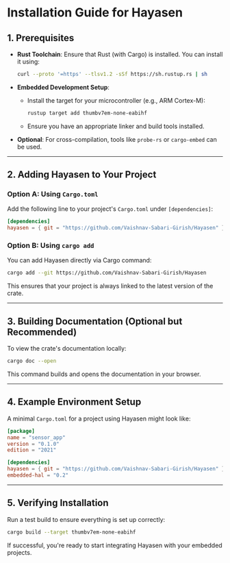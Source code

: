# Installation Guide for Hayasen

## 1. Prerequisites

* **Rust Toolchain**: Ensure that Rust (with Cargo) is installed. You can install it using:

  ```bash
  curl --proto '=https' --tlsv1.2 -sSf https://sh.rustup.rs | sh
  ```
* **Embedded Development Setup**:

  * Install the target for your microcontroller (e.g., ARM Cortex-M):

    ```bash
    rustup target add thumbv7em-none-eabihf
    ```
  * Ensure you have an appropriate linker and build tools installed.
* **Optional**: For cross-compilation, tools like `probe-rs` or `cargo-embed` can be used.

---

## 2. Adding Hayasen to Your Project

### Option A: Using `Cargo.toml`

Add the following line to your project's `Cargo.toml` under `[dependencies]`:

```toml
[dependencies]
hayasen = { git = "https://github.com/Vaishnav-Sabari-Girish/Hayasen" }
```

### Option B: Using `cargo add`

You can add Hayasen directly via Cargo command:

```bash
cargo add --git https://github.com/Vaishnav-Sabari-Girish/Hayasen
```

This ensures that your project is always linked to the latest version of the crate.

---

## 3. Building Documentation (Optional but Recommended)

To view the crate's documentation locally:

```bash
cargo doc --open
```

This command builds and opens the documentation in your browser.

---

## 4. Example Environment Setup

A minimal `Cargo.toml` for a project using Hayasen might look like:

```toml
[package]
name = "sensor_app"
version = "0.1.0"
edition = "2021"

[dependencies]
hayasen = { git = "https://github.com/Vaishnav-Sabari-Girish/Hayasen" }
embedded-hal = "0.2"
```

---

## 5. Verifying Installation

Run a test build to ensure everything is set up correctly:

```bash
cargo build --target thumbv7em-none-eabihf
```

If successful, you're ready to start integrating Hayasen with your embedded projects.
